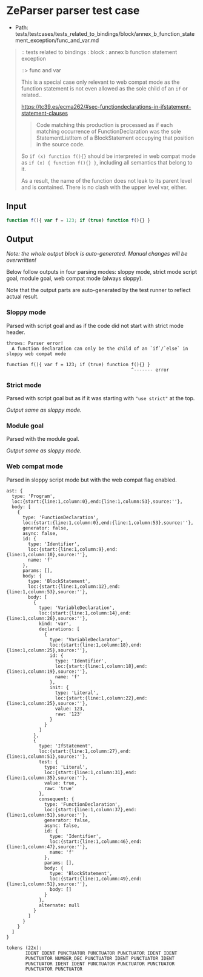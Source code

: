 # ZeParser parser test case

- Path: tests/testcases/tests_related_to_bindings/block/annex_b_function_statement_exception/func_and_var.md

> :: tests related to bindings : block : annex b function statement exception
>
> ::> func and var
>
> This is a special case only relevant to web compat mode as the function statement is not even allowed as the sole child of an `if` or related..
>
> https://tc39.es/ecma262/#sec-functiondeclarations-in-ifstatement-statement-clauses
>
> > Code matching this production is processed as if each matching occurrence of FunctionDeclaration was the sole StatementListItem of a BlockStatement occupying that position in the source code. 
>
> So `if (x) function f(){}` should be interpreted in web compat mode as `if (x) { function f(){} }`, including all semantics that belong to it.
>
> As a result, the name of the function does not leak to its parent level and is contained. There is no clash with the upper level var, either.

## Input

`````js
function f(){ var f = 123; if (true) function f(){} }
`````

## Output

_Note: the whole output block is auto-generated. Manual changes will be overwritten!_

Below follow outputs in four parsing modes: sloppy mode, strict mode script goal, module goal, web compat mode (always sloppy).

Note that the output parts are auto-generated by the test runner to reflect actual result.

### Sloppy mode

Parsed with script goal and as if the code did not start with strict mode header.

`````
throws: Parser error!
  A function declaration can only be the child of an `if`/`else` in sloppy web compat mode

function f(){ var f = 123; if (true) function f(){} }
                                              ^------- error
`````

### Strict mode

Parsed with script goal but as if it was starting with `"use strict"` at the top.

_Output same as sloppy mode._

### Module goal

Parsed with the module goal.

_Output same as sloppy mode._

### Web compat mode

Parsed in sloppy script mode but with the web compat flag enabled.

`````
ast: {
  type: 'Program',
  loc:{start:{line:1,column:0},end:{line:1,column:53},source:''},
  body: [
    {
      type: 'FunctionDeclaration',
      loc:{start:{line:1,column:0},end:{line:1,column:53},source:''},
      generator: false,
      async: false,
      id: {
        type: 'Identifier',
        loc:{start:{line:1,column:9},end:{line:1,column:10},source:''},
        name: 'f'
      },
      params: [],
      body: {
        type: 'BlockStatement',
        loc:{start:{line:1,column:12},end:{line:1,column:53},source:''},
        body: [
          {
            type: 'VariableDeclaration',
            loc:{start:{line:1,column:14},end:{line:1,column:26},source:''},
            kind: 'var',
            declarations: [
              {
                type: 'VariableDeclarator',
                loc:{start:{line:1,column:18},end:{line:1,column:25},source:''},
                id: {
                  type: 'Identifier',
                  loc:{start:{line:1,column:18},end:{line:1,column:19},source:''},
                  name: 'f'
                },
                init: {
                  type: 'Literal',
                  loc:{start:{line:1,column:22},end:{line:1,column:25},source:''},
                  value: 123,
                  raw: '123'
                }
              }
            ]
          },
          {
            type: 'IfStatement',
            loc:{start:{line:1,column:27},end:{line:1,column:51},source:''},
            test: {
              type: 'Literal',
              loc:{start:{line:1,column:31},end:{line:1,column:35},source:''},
              value: true,
              raw: 'true'
            },
            consequent: {
              type: 'FunctionDeclaration',
              loc:{start:{line:1,column:37},end:{line:1,column:51},source:''},
              generator: false,
              async: false,
              id: {
                type: 'Identifier',
                loc:{start:{line:1,column:46},end:{line:1,column:47},source:''},
                name: 'f'
              },
              params: [],
              body: {
                type: 'BlockStatement',
                loc:{start:{line:1,column:49},end:{line:1,column:51},source:''},
                body: []
              }
            },
            alternate: null
          }
        ]
      }
    }
  ]
}

tokens (22x):
       IDENT IDENT PUNCTUATOR PUNCTUATOR PUNCTUATOR IDENT IDENT
       PUNCTUATOR NUMBER_DEC PUNCTUATOR IDENT PUNCTUATOR IDENT
       PUNCTUATOR IDENT IDENT PUNCTUATOR PUNCTUATOR PUNCTUATOR
       PUNCTUATOR PUNCTUATOR
`````

